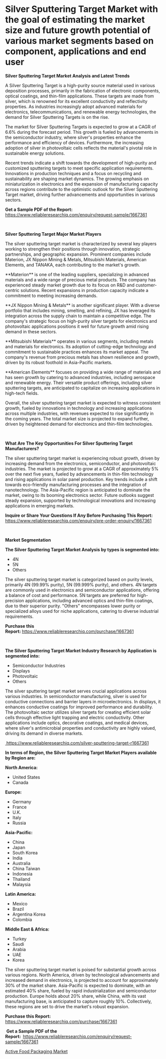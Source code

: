 <p><h1>Silver Sputtering Target Market with the goal of estimating the market size and future growth potential of various market segments based on component, applications and end user</h1></p><p><strong>Silver Sputtering Target Market Analysis and Latest Trends</strong></p>
<p><p>A Silver Sputtering Target is a high-purity source material used in various deposition processes, primarily in the fabrication of electronic components, optical coatings, and thin-film applications. These targets are made from silver, which is renowned for its excellent conductivity and reflectivity properties. As industries increasingly adopt advanced materials for electronics, telecommunications, and renewable energy technologies, the demand for Silver Sputtering Targets is on the rise.</p><p>The market for Silver Sputtering Targets is expected to grow at a CAGR of 6.6% during the forecast period. This growth is fueled by advancements in the semiconductor industry, where silver's properties enhance the performance and efficiency of devices. Furthermore, the increasing adoption of silver in photovoltaic cells reflects the material's pivotal role in sustainable energy solutions.</p><p>Recent trends indicate a shift towards the development of high-purity and customized sputtering targets to meet specific application requirements. Innovations in production techniques and a focus on recycling and sustainability are shaping market dynamics. The growing emphasis on miniaturization in electronics and the expansion of manufacturing capacity across regions contribute to the optimistic outlook for the Silver Sputtering Target market, driving further advancements and opportunities in various sectors.</p></p>
<p><strong>Get a Sample PDF of the Report:&nbsp;</strong> <a href="https://www.reliableresearchiq.com/enquiry/request-sample/1667361?utm_campaign=3202&utm_medium=2&utm_source=Github&utm_content=ia&utm_term=02042025&utm_id=silver-sputtering-target">https://www.reliableresearchiq.com/enquiry/request-sample/1667361</a></p>
<p>&nbsp;</p>
<p><strong>Silver Sputtering Target Major Market Players</strong></p>
<p><p>The silver sputtering target market is characterized by several key players working to strengthen their positions through innovation, strategic partnerships, and geographic expansion. Prominent companies include Materion, JX Nippon Mining & Metals, Mitsubishi Materials, American Elements, and TANAKA, each contributing to the market's growth.</p><p>**Materion** is one of the leading suppliers, specializing in advanced materials and a wide range of precious metal products. The company has experienced steady market growth due to its focus on R&D and customer-centric solutions. Recent expansions in production capacity indicate a commitment to meeting increasing demands.</p><p>**JX Nippon Mining & Metals** is another significant player. With a diverse portfolio that includes mining, smelting, and refining, JX has leveraged its integration across the supply chain to maintain a competitive edge. The company's strategic focus on high-purity silver targets for electronics and photovoltaic applications positions it well for future growth amid rising demand in these sectors.</p><p>**Mitsubishi Materials** operates in various segments, including metals and materials for electronics. Its adoption of cutting-edge technology and commitment to sustainable practices enhances its market appeal. The company's revenue from precious metals has shown resilience and growth, driven by its robust foothold in Asia-Pacific markets.</p><p>**American Elements** focuses on providing a wide range of materials and has seen growth by catering to advanced industries, including aerospace and renewable energy. Their versatile product offerings, including silver sputtering targets, are anticipated to capitalize on increasing applications in high-tech fields.</p><p>Overall, the silver sputtering target market is expected to witness consistent growth, fueled by innovations in technology and increasing applications across multiple industries, with revenues expected to rise significantly in the coming years. The total market size is projected to expand further, driven by heightened demand for electronics and thin-film technologies.</p></p>
<p>&nbsp;</p>
<p><strong>What Are The Key Opportunities For Silver Sputtering Target Manufacturers?</strong></p>
<p><p>The silver sputtering target market is experiencing robust growth, driven by increasing demand from the electronics, semiconductor, and photovoltaic industries. The market is projected to grow at a CAGR of approximately 5% over the next five years, fueled by advancements in thin-film technology and rising applications in solar panel production. Key trends include a shift towards eco-friendly manufacturing processes and the integration of nanotechnology. The Asia-Pacific region is anticipated to dominate the market, owing to its booming electronics sector. Future outlooks suggest steady expansion, supported by technological innovations and increasing applications in emerging markets.</p></p>
<p><strong>Inquire or Share Your Questions If Any Before Purchasing This Report:</strong> <a href="https://www.reliableresearchiq.com/enquiry/pre-order-enquiry/1667361?utm_campaign=3202&utm_medium=2&utm_source=Github&utm_content=ia&utm_term=02042025&utm_id=silver-sputtering-target">https://www.reliableresearchiq.com/enquiry/pre-order-enquiry/1667361</a></p>
<p>&nbsp;</p>
<p><strong>Market Segmentation</strong></p>
<p><strong>The Silver Sputtering Target Market Analysis by types is segmented into:</strong></p>
<p><ul><li>4N</li><li>5N</li><li>Others</li></ul></p>
<p><p>The silver sputtering target market is categorized based on purity levels, primarily 4N (99.99% purity), 5N (99.999% purity), and others. 4N targets are commonly used in electronics and semiconductor applications, offering a balance of cost and performance. 5N targets are preferred for high-precision applications, including advanced optics and thin-film coatings, due to their superior purity. "Others" encompasses lower purity or specialized alloys used for niche applications, catering to diverse industrial requirements.</p></p>
<p><strong>Purchase this Report:&nbsp;</strong><a href="https://www.reliableresearchiq.com/purchase/1667361?utm_campaign=3202&utm_medium=2&utm_source=Github&utm_content=ia&utm_term=02042025&utm_id=silver-sputtering-target">https://www.reliableresearchiq.com/purchase/1667361</a></p>
<p>&nbsp;</p>
<p><strong>The Silver Sputtering Target Market Industry Research by Application is segmented into:</strong></p>
<p><ul><li>Semiconductor Industries</li><li>Displays</li><li>Photovoltaic</li><li>Others</li></ul></p>
<p><p>The silver sputtering target market serves crucial applications across various industries. In semiconductor manufacturing, silver is used for conductive connections and barrier layers in microelectronics. In displays, it enhances conductive coatings for improved performance and durability. The photovoltaic sector utilizes silver targets for creating efficient solar cells through effective light trapping and electric conductivity. Other applications include optics, decorative coatings, and medical devices, where silver's antimicrobial properties and conductivity are highly valued, driving its demand in diverse markets.</p></p>
<p><a href="https://www.reliableresearchiq.com/silver-sputtering-target-r1667361?utm_campaign=3202&utm_medium=2&utm_source=Github&utm_content=ia&utm_term=02042025&utm_id=silver-sputtering-target">&nbsp;https://www.reliableresearchiq.com/silver-sputtering-target-r1667361</a></p>
<p><strong>In terms of Region, the Silver Sputtering Target Market Players available by Region are:</strong></p>
<p>
    <p> <strong> North America: </strong>
        <ul>
            <li>United States</li>
            <li>Canada</li>
        </ul>
        </p> 
    <p> <strong> Europe: </strong>
        <ul>
            <li>Germany</li>
            <li>France</li>
            <li>U.K.</li>
            <li>Italy</li>
            <li>Russia</li>
        </ul>
        </p> 
    <p> <strong> Asia-Pacific: </strong>
        <ul>
            <li>China</li>
            <li>Japan</li>
            <li>South Korea</li>
            <li>India</li>
            <li>Australia</li>
            <li>China Taiwan</li>
            <li>Indonesia</li>
            <li>Thailand</li>
            <li>Malaysia</li>
        </ul>
        </p> 
    <p> <strong> Latin America: </strong>
        <ul>
            <li>Mexico</li>
            <li>Brazil</li>
            <li>Argentina Korea</li>
            <li>Colombia</li>
        </ul>
        </p> 
    <p> <strong> Middle East & Africa: </strong>
        <ul>
            <li>Turkey</li>
            <li>Saudi</li>
            <li>Arabia</li>
            <li>UAE</li>
            <li>Korea</li>
        </ul>
    </p>
    </p>
<p><p>The silver sputtering target market is poised for substantial growth across various regions. North America, driven by technological advancements and increased demand in electronics, is projected to account for approximately 30% of the market share. Asia-Pacific is expected to dominate, with an estimated 40% share, fueled by rapid industrialization and semiconductor production. Europe holds about 20% share, while China, with its vast manufacturing base, is anticipated to capture roughly 10%. Collectively, these regions are set to drive the market's robust expansion.</p></p>
<p><strong>Purchase this Report: </strong><a href="https://www.reliableresearchiq.com/purchase/1667361?utm_campaign=3202&utm_medium=2&utm_source=Github&utm_content=ia&utm_term=02042025&utm_id=silver-sputtering-target">https://www.reliableresearchiq.com/purchase/1667361</a></p>
<p>&nbsp;<strong>Get a Sample PDF of the Report:&nbsp;&nbsp;</strong><a href="https://www.reliableresearchiq.com/enquiry/request-sample/1667361?utm_campaign=3202&utm_medium=2&utm_source=Github&utm_content=ia&utm_term=02042025&utm_id=silver-sputtering-target">https://www.reliableresearchiq.com/enquiry/request-sample/1667361</a></p>
<p><strong></strong></p>
<p><p><a href="https://github.com/doljanzwald/Market-Research-Report-List-1/blob/main/active-food-packaging-market.md?utm_campaign=3202&utm_medium=2&utm_source=Github&utm_content=ia&utm_term=02042025&utm_id=silver-sputtering-target">Active Food Packaging Market</a></p></p>